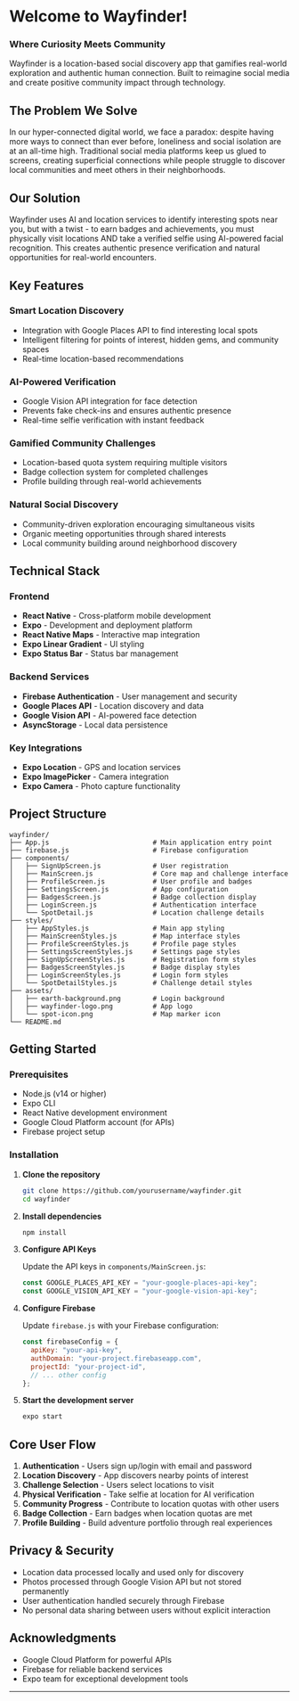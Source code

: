 # Welcome to Wayfinder!
### Where Curiosity Meets Community

Wayfinder is a location-based social discovery app that gamifies real-world exploration and authentic human connection. Built to reimagine social media and create positive community impact through technology.

## The Problem We Solve

In our hyper-connected digital world, we face a paradox: despite having more ways to connect than ever before, loneliness and social isolation are at an all-time high. Traditional social media platforms keep us glued to screens, creating superficial connections while people struggle to discover local communities and meet others in their neighborhoods.

## Our Solution

Wayfinder uses AI and location services to identify interesting spots near you, but with a twist - to earn badges and achievements, you must physically visit locations AND take a verified selfie using AI-powered facial recognition. This creates authentic presence verification and natural opportunities for real-world encounters.

## Key Features

### Smart Location Discovery
- Integration with Google Places API to find interesting local spots
- Intelligent filtering for points of interest, hidden gems, and community spaces
- Real-time location-based recommendations

### AI-Powered Verification
- Google Vision API integration for face detection
- Prevents fake check-ins and ensures authentic presence
- Real-time selfie verification with instant feedback

### Gamified Community Challenges
- Location-based quota system requiring multiple visitors
- Badge collection system for completed challenges
- Profile building through real-world achievements

### Natural Social Discovery
- Community-driven exploration encouraging simultaneous visits
- Organic meeting opportunities through shared interests
- Local community building around neighborhood discovery

## Technical Stack

### Frontend
- **React Native** - Cross-platform mobile development
- **Expo** - Development and deployment platform
- **React Native Maps** - Interactive map integration
- **Expo Linear Gradient** - UI styling
- **Expo Status Bar** - Status bar management

### Backend Services
- **Firebase Authentication** - User management and security
- **Google Places API** - Location discovery and data
- **Google Vision API** - AI-powered face detection
- **AsyncStorage** - Local data persistence

### Key Integrations
- **Expo Location** - GPS and location services
- **Expo ImagePicker** - Camera integration
- **Expo Camera** - Photo capture functionality

## Project Structure

```
wayfinder/
├── App.js                          # Main application entry point
├── firebase.js                     # Firebase configuration
├── components/
│   ├── SignUpScreen.js             # User registration
│   ├── MainScreen.js               # Core map and challenge interface
│   ├── ProfileScreen.js            # User profile and badges
│   ├── SettingsScreen.js           # App configuration
│   ├── BadgesScreen.js             # Badge collection display
│   ├── LoginScreen.js              # Authentication interface
│   └── SpotDetail.js               # Location challenge details
├── styles/
│   ├── AppStyles.js                # Main app styling
│   ├── MainScreenStyles.js         # Map interface styles
│   ├── ProfileScreenStyles.js      # Profile page styles
│   ├── SettingsScreenStyles.js     # Settings page styles
│   ├── SignUpScreenStyles.js       # Registration form styles
│   ├── BadgesScreenStyles.js       # Badge display styles
│   ├── LoginScreenStyles.js        # Login form styles
│   └── SpotDetailStyles.js         # Challenge detail styles
├── assets/
│   ├── earth-background.png        # Login background
│   ├── wayfinder-logo.png          # App logo
│   └── spot-icon.png               # Map marker icon
└── README.md
```

## Getting Started

### Prerequisites
- Node.js (v14 or higher)
- Expo CLI
- React Native development environment
- Google Cloud Platform account (for APIs)
- Firebase project setup

### Installation

1. **Clone the repository**
   ```bash
   git clone https://github.com/yourusername/wayfinder.git
   cd wayfinder
   ```

2. **Install dependencies**
   ```bash
   npm install
   ```

3. **Configure API Keys**
   
   Update the API keys in `components/MainScreen.js`:
   ```javascript
   const GOOGLE_PLACES_API_KEY = "your-google-places-api-key";
   const GOOGLE_VISION_API_KEY = "your-google-vision-api-key";
   ```

4. **Configure Firebase**
   
   Update `firebase.js` with your Firebase configuration:
   ```javascript
   const firebaseConfig = {
     apiKey: "your-api-key",
     authDomain: "your-project.firebaseapp.com",
     projectId: "your-project-id",
     // ... other config
   };
   ```

5. **Start the development server**
   ```bash
   expo start
   ```

## Core User Flow

1. **Authentication** - Users sign up/login with email and password
2. **Location Discovery** - App discovers nearby points of interest
3. **Challenge Selection** - Users select locations to visit
4. **Physical Verification** - Take selfie at location for AI verification
5. **Community Progress** - Contribute to location quotas with other users
6. **Badge Collection** - Earn badges when location quotas are met
7. **Profile Building** - Build adventure portfolio through real experiences

## Privacy & Security

- Location data processed locally and used only for discovery
- Photos processed through Google Vision API but not stored permanently
- User authentication handled securely through Firebase
- No personal data sharing between users without explicit interaction

## Acknowledgments

- Google Cloud Platform for powerful APIs
- Firebase for reliable backend services
- Expo team for exceptional development tools

---

